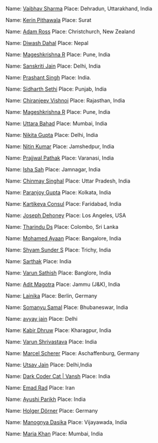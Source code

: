 
Name: [Vaibhav Sharma](https://github.com/AlphaVS-76)
Place: Dehradun, Uttarakhand, India

Name: [Kerin Pithawala](https://github.com/KerinPithawala)
Place: Surat

Name: [Adam Ross](https://github.com/R055A)
Place: Christchurch, New Zealand

Name: [Diwash Dahal](https://github.com/diwash007)
Place: Nepal

Name: [Mageshkrishna R](https://github.com/silicolicious)
Place: Pune, India

Name:  [Sanskriti Jain](https://github.com/sans2001)
Place: Delhi, India

Name: [Prashant Singh](https://github.com/EitoZX/)
Place: India.

Name: [Sidharth Sethi](https://github.com/TechSpiritSS)
Place: Punjab, India

Name: [Chiranjeev Vishnoi](https://github.com/Chiranjeev-droid)
Place: Rajasthan, India

Name: [Mageshkrishna R](https://github.com/silicolicious)
Place: Pune, India

Name: [Uttara Bahad](https://github.com/uttarabahad)
Place: Mumbai, India

Name: [Nikita Gupta](https://github.com/NikitaGupta16)
Place: Delhi, India

Name: [Nitin Kumar](https://github.com/nitinkumar30)
Place: Jamshedpur, India

Name: [Prajjwal Pathak](https://github.com/pyguru123)
Place: Varanasi, India

Name: [Isha Sah](https://github.com/IshaSah)
Place: Jamnagar, India

Name: [Chinmay Singhal](https://github.com/SinghalChinmay)
Place: Uttar Pradesh, India

Name: [Paranjoy Gupta](https://github.com/ParanjoyG)
Place: Kolkata, India

Name: [Kartikeya Consul](https://github.com/Karssido)
Place: Faridabad, India

Name: [Joseph Dehoney](https://github.com/jodahoney)
Place: Los Angeles, USA

Name: [Tharindu Ds](https://github.com/mr-desilva)
Place: Colombo, Sri Lanka

Name: [Mohamed Ayaan](https://github.com/Mohamed-Ayaan358)
Place: Bangalore, India

Name: [Shyam Sunder S](https://github.com/ShyamSunder149)
Place: Trichy, India

Name: [Sarthak](https://github.com/kahtras665)
Place: India

Name: [Varun Sathish](https://github.com/varun0308)
Place: Banglore, India

Name: [Adit Magotra](https://github.com/AlphaLaser)
Place: Jammu (J&K), India

Name: [Lainika](https://github.com/Lainika)
Place: Berlin, Germany

Name: [Somanyu Samal](https://github.com/Somanyu)
Place: Bhubaneswar, India

Name: [avyay jain](https://github.com/avyayjain)
Place: Delhi

Name: [Kabir Dhruw](https://github.com/Kiinitix)
Place: Kharagpur, India

Name: [Varun Shrivastava](https://github.com/Varun270)
Place: India

Name: [Marcel Scherer](https://github.com/Marcelscherer)
Place: Aschaffenburg, Germany

Name: [Utsav Jain](https://github.com/utsav7011)
Place: Delhi,India

Name: [Dark Coder Cat | Vansh](http://github.com/dark-coder-cat)
Place: India

Name: [Emad Rad](https://github.com/codewithemad)
Place: Iran

Name: [Ayushi Parikh](https://github.com/Korra15)
Place: India



Name: [Holger Dörner](https://github.com/HolgerDoerner)
Place: Germany

Name: [Manognya Dasika](https://github.com/manognyaa)
Place: Vijayawada, India


Name: [Maria Khan](https://github.com/MariaKhan7)
Place: Mumbai, India

